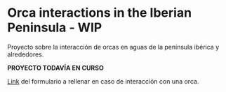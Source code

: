 # Orca interactions in the Iberian Peninsula - WIP

Proyecto sobre la interacción de orcas en aguas de la península ibérica y alrededores.

**PROYECTO TODAVÍA EN CURSO**

[Link](https://www.theca.org.uk/orcas/interaction-report-form/es) del formulario a rellenar en caso de interacción con una orca.

